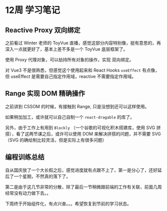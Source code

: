 # 12周 学习笔记

## Reactive Proxy 双向绑定

之前看过 Winter 老师的 ToyVue 直播，感觉这部分内容特别像，挺有意思的，再深入一点就更好了，基本上差不多是一个 ToyVue 底层框架了。

使用 Proxy 代理对象，可以劫持所有对象的操作，实现 双向绑定。

对 Vue3 不是很熟悉，但感觉这个使用起来和 React Hooks `useEffect` 有点像，但 useEffect 是需要自己指定作用域，reactive 不需要指定作用域。

## Range 实现 DOM 精确操作

之前讲到 CSSOM 的时候，有接触到 Range, 只是没想到还可以这样使用。

如果稍加加工，或许就可以自己自制一个 `react-dragable` 的库了。

另外，由于工作上有用到 `Blockly` （一个谷歌的可视化积木搭建库，使用 SVG 拼搭），看了这两节课之后，或许可以使用 DOM 来解决拼搭的问题，并不需要 SVG （SVG 的确绘制比较灵活，但是实际上有很多问题）

## 编程训练总结

自从国庆放了一个大长假之后，感觉进度就有点跟不上了，第一是分心了，还好延后了一个星期，不然真的落下了。

第二是由于这几节非常的分散，除了最后一节稍微跟前端的工作有关联，前面几周经常没有动力做下去。。

下周终于开始组件化，有点兴奋。。。希望恢复到节前的学习状态。
